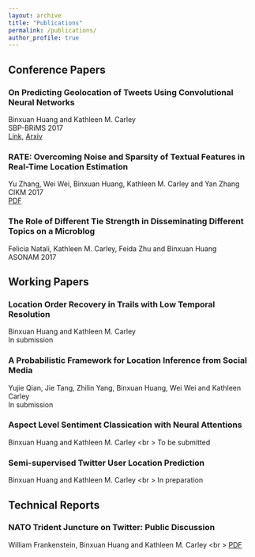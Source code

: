 ```yaml
---
layout: archive
title: "Publications"
permalink: /publications/
author_profile: true
---
```


## Conference Papers
### On Predicting Geolocation of Tweets Using Convolutional Neural Networks
Binxuan Huang and Kathleen M. Carley<br /> 
SBP-BRiMS 2017<br /> 
[Link](https://link.springer.com/chapter/10.1007/978-3-319-60240-0_34), [Arxiv](https://arxiv.org/abs/1704.05146)

### RATE: Overcoming Noise and Sparsity of Textual Features in Real-Time Location Estimation
Yu Zhang, Wei Wei, Binxuan Huang, Kathleen M. Carley and Yan Zhang<br /> 
CIKM 2017<br /> 
[PDF](http://www.casos.cs.cmu.edu/publications/papers/2017LocationInference.pdf)

### The Role of Different Tie Strength in Disseminating Different Topics on a Microblog
Felicia Natali, Kathleen M. Carley, Feida Zhu and Binxuan Huang <br /> 
ASONAM 2017

## Working Papers
### Location Order Recovery in Trails with Low Temporal Resolution
Binxuan Huang and Kathleen M. Carley<br /> 
In submission

### A Probabilistic Framework for Location Inference from Social Media
Yujie Qian, Jie Tang, Zhilin Yang, Binxuan Huang, Wei Wei and Kathleen Carley <br />
In submission

### Aspect Level Sentiment Classication with Neural Attentions
Binxuan Huang and Kathleen M. Carley <br \>
To be submitted

### Semi-supervised Twitter User Location Prediction
Binxuan Huang and Kathleen M. Carley <br \>
In preparation

## Technical Reports
### NATO Trident Juncture on Twitter: Public Discussion
William Frankenstein, Binxuan Huang and Kathleen M. Carley <br \>
[PDF](http://www.casos.cs.cmu.edu/publications/papers/TwitterNATO-CMU-ISR-16-100.pdf)

